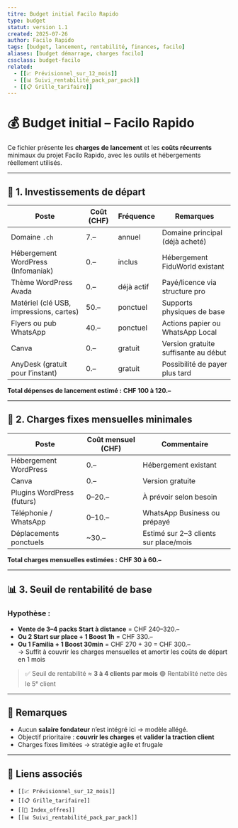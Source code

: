 ```yaml
---
titre: Budget initial Facilo Rapido
type: budget
statut: version 1.1
created: 2025-07-26
author: Facilo Rapido
tags: [budget, lancement, rentabilité, finances, facilo]
aliases: [budget démarrage, charges facilo]
cssclass: budget-facilo
related:
  - [[📈 Prévisionnel_sur_12_mois]]
  - [[📊 Suivi_rentabilité_pack_par_pack]]
  - [[📋 Grille_tarifaire]]
---
```


# 💰 Budget initial – Facilo Rapido

Ce fichier présente les **charges de lancement** et les **coûts récurrents** minimaux du projet Facilo Rapido, avec les outils et hébergements réellement utilisés.

---

## 🔧 1. Investissements de départ

| Poste                                    | Coût (CHF) | Fréquence | Remarques |
|-----------------------------------------|------------|-----------|-----------|
| Domaine `.ch`                           | 7.–        | annuel    | Domaine principal (déjà acheté) |
| Hébergement WordPress (Infomaniak)      | 0.–        | inclus    | Hébergement FiduWorld existant |
| Thème WordPress Avada                   | 0.–        | déjà actif | Payé/licence via structure pro |
| Matériel (clé USB, impressions, cartes) | 50.–       | ponctuel  | Supports physiques de base |
| Flyers ou pub WhatsApp                  | 40.–       | ponctuel  | Actions papier ou WhatsApp Local |
| Canva                                   | 0.–        | gratuit   | Version gratuite suffisante au début |
| AnyDesk (gratuit pour l’instant)        | 0.–        | gratuit   | Possibilité de payer plus tard |

**Total dépenses de lancement estimé :** **CHF 100 à 120.–**

---

## 📆 2. Charges fixes mensuelles minimales

| Poste                        | Coût mensuel (CHF) | Commentaire |
|-----------------------------|---------------------|-------------|
| Hébergement WordPress       | 0.–                 | Hébergement existant |
| Canva                       | 0.–                 | Version gratuite |
| Plugins WordPress (futurs) | 0–20.–              | À prévoir selon besoin |
| Téléphonie / WhatsApp       | 0–10.–              | WhatsApp Business ou prépayé |
| Déplacements ponctuels      | ~30.–               | Estimé sur 2–3 clients sur place/mois |

**Total charges mensuelles estimées :** **CHF 30 à 60.–**

---

## 📊 3. Seuil de rentabilité de base

### Hypothèse :
- **Vente de 3–4 packs Start à distance** = CHF 240–320.–
- **Ou 2 Start sur place + 1 Boost 1h** = CHF 330.–
- **Ou 1 Familia + 1 Boost 30min** = CHF 270 + 30 = CHF 300.–  
→ Suffit à couvrir les charges mensuelles et amortir les coûts de départ en 1 mois

> ✅ Seuil de rentabilité ≈ **3 à 4 clients par mois**
> 🟢 Rentabilité nette dès le 5ᵉ client

---

## 🧠 Remarques

- Aucun **salaire fondateur** n’est intégré ici → modèle allégé.
- Objectif prioritaire : **couvrir les charges** et **valider la traction client**
- Charges fixes limitées → stratégie agile et frugale

---

## 🔗 Liens associés

- `[[📈 Prévisionnel_sur_12_mois]]`
- `[[📋 Grille_tarifaire]]`
- `[[📄 Index_offres]]`
- `[[📊 Suivi_rentabilité_pack_par_pack]]`